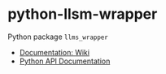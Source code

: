 # python-llsm-wrapper

Python package `llms_wrapper`

* [Documentation: Wiki](/wiki) 
* [Python API Documentation](https://ofai.github.io/python-llms-wrapper/llms_wrapper/)
